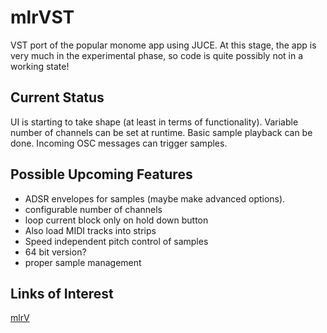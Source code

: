 mlrVST
======

VST port of the popular monome app using JUCE. At this stage, the app is very much in the experimental phase, so code is quite possibly not in a working state! 

Current Status
--------------

UI is starting to take shape (at least in terms of functionality). Variable number of channels can be set at runtime.
Basic sample playback can be done. Incoming OSC messages can trigger samples.


Possible Upcoming Features
-------------------------
- ADSR envelopes for samples (maybe make advanced options).
- configurable number of channels
- loop current block only on hold down button
- Also load MIDI tracks into strips
- Speed independent pitch control of samples
- 64 bit version?
- proper sample management

Links of Interest
-----------------

[mlrV](http://parallelogram.cc/mlrv/)




